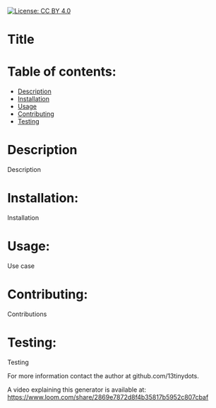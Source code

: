 [![License: CC BY 4.0](https://licensebuttons.net/l/by/4.0/80x15.png)](https://creativecommons.org/licenses/by/4.0/)
# Title 

# Table of contents:
  * [Description](#description)
  * [Installation](#installation)
  * [Usage](#usage)
  * [Contributing](#contributing)
  * [Testing](#testing)

# Description
Description

# Installation: 
Installation

# Usage:
Use case

# Contributing:
Contributions

# Testing:
Testing

For more information contact the author at github.com/13tinydots.

A video explaining this generator is available at: https://www.loom.com/share/2869e7872d8f4b35817b5952c807cbaf
